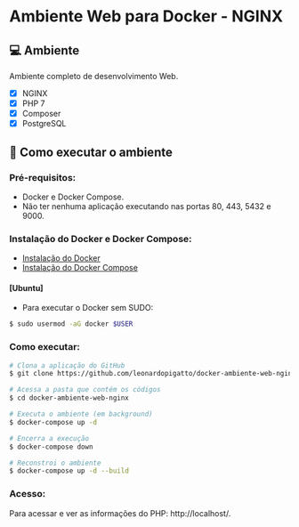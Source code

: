 # Ambiente Web para Docker - NGINX

## 💻 Ambiente

Ambiente completo de desenvolvimento Web.

- [x] NGINX
- [x] PHP 7
- [x] Composer
- [x] PostgreSQL

## 🚀 Como executar o ambiente

### Pré-requisitos:

- Docker e Docker Compose.
- Não ter nenhuma aplicação executando nas portas 80, 443, 5432 e 9000.

### Instalação do Docker e Docker Compose:

- <a href="https://docs.docker.com/engine/install/" target="_blank">Instalação do Docker</a>
- <a href="https://docs.docker.com/compose/install/" target="_blank">Instalação do Docker Compose</a>

####  [Ubuntu]
- Para executar o Docker sem SUDO:
```bash
$ sudo usermod -aG docker $USER
```

### Como executar:

```bash
# Clona a aplicação do GitHub
$ git clone https://github.com/leonardopigatto/docker-ambiente-web-nginx.git

# Acessa a pasta que contém os códigos
$ cd docker-ambiente-web-nginx

# Executa o ambiente (em background)
$ docker-compose up -d

# Encerra a execução
$ docker-compose down

# Reconstroi o ambiente
$ docker-compose up -d --build
```

### Acesso:

Para acessar e ver as informações do PHP: http://localhost/.
